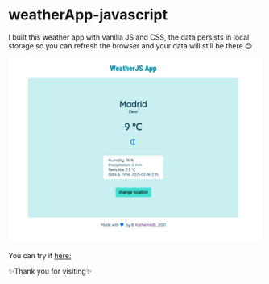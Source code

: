 # weatherApp-javascript

I built this weather app with vanilla JS and CSS, the data persists in local storage so you can refresh the browser and your data will still be there 😊

![Weather App](assets/weather-app.png)

You can try it [here:](https://katherinebl.github.io/weatherApp-javascript/)

✨Thank you for visiting✨
